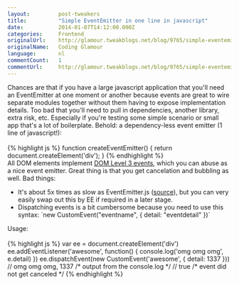 ```yaml
---
layout:         post-tweakers
title:          "Simple EventEmitter in one line in javascript"
date:           2014-01-07T14:12:00.000Z
categories:     Frontend
originalUrl:    http://glamour.tweakblogs.net/blog/9765/simple-eventemitter-in-one-line-in-javascript.html
originalName:   Coding Glamour
language:       nl
commentCount:   1
commentUrl:     http://glamour.tweakblogs.net/blog/9765/simple-eventemitter-in-one-line-in-javascript.html#reacties
---
```


   <p class="article">Chances are that if you have a large javascript application that you&apos;ll
  need an EventEmitter at one moment or another because events are great
  to wire separate modules together without them having to expose implementation
  details. Too bad that you&apos;ll need to pull in dependencies, another
  library, extra risk, etc. Especially if you&apos;re testing some simple
  scenario or small app that&apos;s a lot of boilerplate. Behold: a dependency-less
  event emitter (1 line of javascript!):
  <!--more-->
  <br>
  <br>
{% highlight js %}
function createEventEmitter() {
  return document.createElement('div');
}
{% endhighlight %}
  <br>All DOM elements implement <a href="http://www.w3.org/TR/DOM-Level-3-Events/"
  rel="external nofollow">DOM Level 3 events</a>, which you can abuse as
  a nice event emitter. Great thing is that you get cancelation and bubbling
  as well. Bad things:
  <ul>
    <li>It&apos;s about 5x times as slow as EventEmitter.js (<a href="https://groups.google.com/d/msg/mozilla.dev.gaia/D4kRaSDspQI/OINSjliIu5oJ"
      rel="external nofollow">source</a>), but you can very easily swap out this
      by EE if required in a later stage.</li>
    <li>Dispatching events is a bit cumbersome because you need to use this syntax:
      `new CustomEvent(&quot;eventname&quot;, { detail: &quot;eventdetail&quot;
      })`</li>
  </ul>Usage:
  <br>
  <br>
{% highlight js %}
var ee = document.createElement('div')
ee.addEventListener('awesome', function() { console.log('omg omg omg', e.detail) })
ee.dispatchEvent(new CustomEvent('awesome', { detail: 1337 }))
// omg omg omg, 1337 /* output from the console.log */
// true /* event did not get canceled */
{% endhighlight %}</p>

